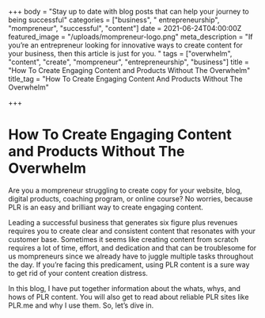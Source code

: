 +++
body = "Stay up to date with blog posts that can help your journey to being successful"
categories = ["business", " entrepreneurship", "mompreneur", "successful", "content"]
date = 2021-06-24T04:00:00Z
featured_image = "/uploads/mompreneur-logo.png"
meta_description = "If you’re an entrepreneur looking for innovative ways to create content for your business, then this article is just for you. "
tags = ["overwhelm", "content", "create", "mompreneur", "entrepreneurship", "business"]
title = "How To Create Engaging Content and Products Without The Overwhelm"
title_tag = "How To Create Engaging Content And Products Without The Overwhelm"

+++
# **How To Create Engaging Content and Products Without The Overwhelm**

Are you a mompreneur struggling to create copy for your website, blog, digital products, coaching program, or online course? No worries, because PLR is an easy and brilliant way to create engaging content.

Leading a successful business that generates six figure plus revenues requires you to create clear and consistent content that resonates with your customer base. Sometimes it seems like creating content from scratch requires a lot of time, effort, and dedication and that can be troublesome for us mompreneurs since we already have to juggle multiple tasks throughout the day. If you’re facing this predicament, using PLR content is a sure way to get rid of your content creation distress.

In this blog, I have put together information about the whats, whys, and hows of PLR content. You will also get to read about reliable PLR sites like PLR.me and why I use them. So, let’s dive in.